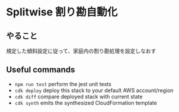 # Splitwise 割り勘自動化

## やること

規定した傾斜設定に従って、家庭内の割り勘処理を設定しなおす

## Useful commands

- `npm run test` perform the jest unit tests
- `cdk deploy` deploy this stack to your default AWS account/region
- `cdk diff` compare deployed stack with current state
- `cdk synth` emits the synthesized CloudFormation template
